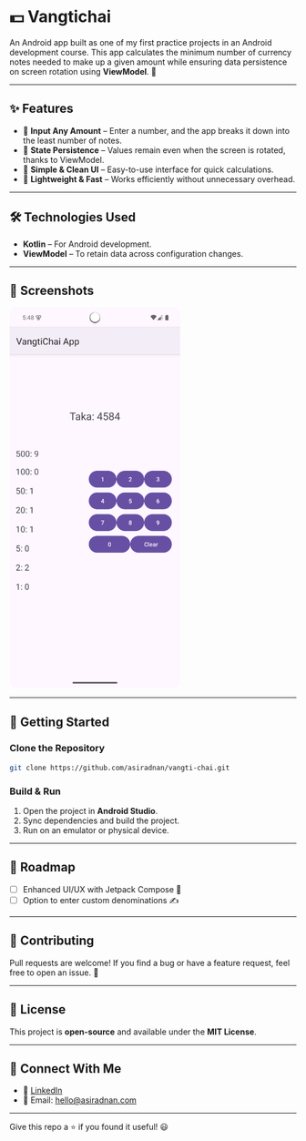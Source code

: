 # 💵 Vangtichai

An Android app built as one of my first practice projects in an Android development course. This app calculates the minimum number of currency notes needed to make up a given amount while ensuring data persistence on screen rotation using **ViewModel**. 🚀

---

## ✨ Features

- 🔢 **Input Any Amount** – Enter a number, and the app breaks it down into the least number of notes.
- 💾 **State Persistence** – Values remain even when the screen is rotated, thanks to ViewModel.
- 🎨 **Simple & Clean UI** – Easy-to-use interface for quick calculations.
- 🚀 **Lightweight & Fast** – Works efficiently without unnecessary overhead.

---

## 🛠 Technologies Used

- **Kotlin** – For Android development.
- **ViewModel** – To retain data across configuration changes.

---

## 📸 Screenshots
 <img src="Screenshots/Screenshot_20250305_174819.png" width="300"/>

---

## 🚀 Getting Started

### Clone the Repository
```sh
git clone https://github.com/asiradnan/vangti-chai.git
```

### Build & Run
1. Open the project in **Android Studio**.
2. Sync dependencies and build the project.
3. Run on an emulator or physical device.

---

## 📌 Roadmap
- [ ] Enhanced UI/UX with Jetpack Compose 🎨
- [ ] Option to enter custom denominations ✍️

---

## 🤝 Contributing
Pull requests are welcome! If you find a bug or have a feature request, feel free to open an issue. 🙌

---

## 📄 License
This project is **open-source** and available under the **MIT License**.

---

## 💬 Connect With Me
- 🔗 [LinkedIn](https://linkedin.com/in/asiradnan)
- 📧 Email: hello@asiradnan.com

---

Give this repo a ⭐ if you found it useful! 😃

